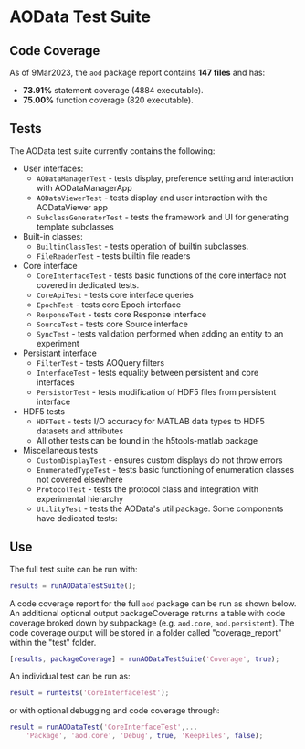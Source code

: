 # AOData Test Suite

## Code Coverage
As of 9Mar2023, the ```aod``` package report contains **147 files** and has:
- **73.91%** statement coverage (4884 executable). 
- **75.00%** function coverage (820 executable).

## Tests
The AOData test suite currently contains the following:
- User interfaces:
  - ```AODataManagerTest``` - tests display, preference setting and interaction with AODataManagerApp
  - ```AODataViewerTest``` - tests display and user interaction with the AODataViewer app
  - ```SubclassGeneratorTest``` - tests the framework and UI for generating template subclasses
- Built-in classes:
  - ```BuiltinClassTest``` - tests operation of builtin subclasses. 
  - ```FileReaderTest``` - tests builtin file readers
- Core interface  
  - ```CoreInterfaceTest``` - tests basic functions of the core interface not covered in dedicated tests. 
  - ```CoreApiTest``` - tests core interface queries
  - ```EpochTest``` - tests core Epoch interface
  - ```ResponseTest``` - tests core Response interface
  - ```SourceTest``` - tests core Source interface
  - ```SyncTest``` - tests validation performed when adding an entity to an experiment
- Persistant interface
  - ```FilterTest``` - tests AOQuery filters
  - ```InterfaceTest``` - tests equality between persistent and core interfaces
  - ```PersistorTest``` - tests modification of HDF5 files from persistent interface
- HDF5 tests
  - ```HDFTest``` - tests I/O accuracy for MATLAB data types to HDF5 datasets and attributes
  - All other tests can be found in the h5tools-matlab package
- Miscellaneous tests
  - ```CustomDisplayTest``` - ensures custom displays do not throw errors
  - ```EnumeratedTypeTest``` - tests basic functioning of enumeration classes not covered elsewhere
  - ```ProtocolTest``` - tests the protocol class and integration with experimental hierarchy
  - ```UtilityTest``` - tests the AOData's util package. Some components have dedicated tests:


## Use
The full test suite can be run with:
```matlab
results = runAODataTestSuite();
```

A code coverage report for the full ```aod``` package can be run as shown below. An additional optional output packageCoverage returns a table with code coverage broked down by subpackage (e.g. ```aod.core```, ```aod.persistent```). The code coverage output will be stored in a folder called "coverage_report" within the "test" folder.
```matlab
[results, packageCoverage] = runAODataTestSuite('Coverage', true);
```

An individual test can be run as:
```matlab
result = runtests('CoreInterfaceTest');
```
or with optional debugging and code coverage through:
```matlab
result = runAODataTest('CoreInterfaceTest',... 
    'Package', 'aod.core', 'Debug', true, 'KeepFiles', false);
```